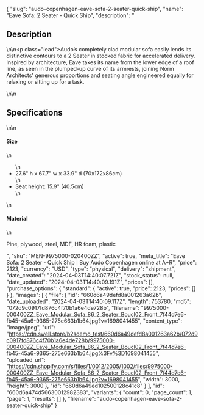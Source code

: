 {
  "slug": "audo-copenhagen-eave-sofa-2-seater-quick-ship",
  "name": "Eave Sofa: 2 Seater - Quick Ship",
  "description": "<h2>Description</h2>\n<!-- split -->\n<p class=\"lead\">Audo’s completely clad modular sofa easily lends its distinctive contours to a 2 Seater in stocked fabric for accelerated delivery. Inspired by architecture, Eave takes its name from the lower edge of a roof line, as seen in the plumped-up curve of its armrests, joining Norm Architects' generous proportions and seating angle engineered equally for relaxing or sitting up for a task.</p>\n<!-- split -->\n<h2>Specifications</h2>\n<!-- split -->\n<h4>Size</h4>\n<ul>\n<li>27.6\" h x 67.7\" w x 33.9\" d (70x172x86cm)</li>\n<li>Seat height: 15.9\" (40.5cm)</li>\n</ul>\n<h4>Material</h4>\n<p>Pine, plywood, steel, MDF, HR foam, plastic</p>",
  "sku": "MEN-9975000-020400ZZ",
  "active": true,
  "meta_title": "Eave Sofa: 2 Seater - Quick Ship | Buy Audo Copenhagen online at A+R",
  "price": 2123,
  "currency": "USD",
  "type": "physical",
  "delivery": "shipment",
  "date_created": "2024-04-03T14:40:07.721Z",
  "stock_status": null,
  "date_updated": "2024-04-03T14:40:09.191Z",
  "prices": [],
  "purchase_options": {
    "standard": {
      "active": true,
      "price": 2123,
      "prices": []
    }
  },
  "images": [
    {
      "file": {
        "id": "660d6a49defd8a001263a62b",
        "date_uploaded": "2024-04-03T14:40:09.117Z",
        "length": 753780,
        "md5": "072d9c0917fd876c4f70b1a6e4de728b",
        "filename": "9975000-000400ZZ_Eave_Modular_Sofa_86_2_Seater_Boucl02_Front_7f44d7e6-fb45-45a6-9365-275e663b1b64.jpg?v=1698041455",
        "content_type": "image/jpeg",
        "url": "https://cdn.swell.store/b2sdemo_test/660d6a49defd8a001263a62b/072d9c0917fd876c4f70b1a6e4de728b/9975000-000400ZZ_Eave_Modular_Sofa_86_2_Seater_Boucl02_Front_7f44d7e6-fb45-45a6-9365-275e663b1b64.jpg%3Fv%3D1698041455",
        "uploaded_url": "https://cdn.shopify.com/s/files/1/0012/2005/1002/files/9975000-000400ZZ_Eave_Modular_Sofa_86_2_Seater_Boucl02_Front_7f44d7e6-fb45-45a6-9365-275e663b1b64.jpg?v=1698041455",
        "width": 3000,
        "height": 3000
      },
      "id": "660d6a49ed102500128c41c8"
    }
  ],
  "id": "660d6a474d56630012982383",
  "variants": {
    "count": 0,
    "page_count": 1,
    "page": 1,
    "results": []
  },
  "filename": "audo-copenhagen-eave-sofa-2-seater-quick-ship"
}